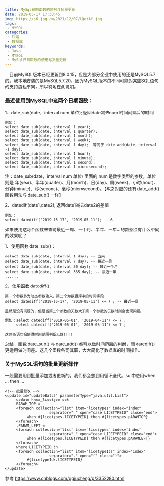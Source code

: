 ```yaml
---
title: MySql日期函数的使用与批量更新
date: 2019-05-17 17:30:45
img: https://s6.jpg.cm/2021/12/07/LQetAf.jpg
tags:
 - MYSQL
categories: 
 - 后端
 - 数据库
keywords:
 - Java
 - MYSQL
 - MySql日期函数的使用与批量更新
---
```


&emsp;目前MySQL版本已经更新到8.0.15，但是大部分企业中使用的还是MySQL5.7的。我本地安装的是MySQL5.7.20，因为MySQL版本的不同可能对某些SQL语句的支持度也不同，所以特地在此说明。

### 最近使用到MySQL中这两个日期函数：
1、date_sub(date，interval num 单位); 返回date减去num 时间间隔后的时间

```
例如：
select date_sub(date, interval 1 year);
select date_sub(date, interval 1 quarter);
select date_sub(date, interval 1 month);
select date_sub(date, interval 1 week);
select date_sub(date, interval 1 day);  等同于 date_add(date, interval -1 day);
select date_sub(date, interval 1 hour);
select date_sub(date, interval 1 minute);
select date_sub(date, interval 1 second);
select date_sub(date, interval 1 microsecond);

```

注：date_sub(date，interval num 单位) 里面的 num 是数字类型的参数，单位则是 年(year)、半年(quarter)、月(month)、日(day)、周(week)、小时(hour)、分钟(minute)、秒(second)、毫秒(microsecond)。【与之对应的还有 date_add() 函数用法与 date_sub() 一样】

2、datediff(date1,date2); 返回date1减去date2的差值

```
例如：
select datediff('2019-05-17', '2019-05-11'); -- 6
```

如果使用这两个函数来查询最近一周、一个月、半年、一年...的数据会有什么不同的效果呢？

1、使用函数 date_sub()：

```
select date_sub(date, interval 1 day); -- 当天
select date_sub(date, interval 7 day); -- 最近一周
select date_sub(date, interval 30 day); -- 最近一个月
select date_sub(date, interval 365 day); -- 最近一年
......

```

2、使用函数 datediff():

```
第一个参数作为动态参数输入，第二个为数据库中的时间字段
select datediff('2019-05-17', '2019-05-11') <= 7 ; -- 最近一周

显然是没有问题的，但是当第二个参数的天数大于第一个参数的天数时则会出现问题。

例如：select datediff('2019-05-01', '2019-04-11') <= 7 ;
     select datediff('2019-05-01', '2019-05-11') <= 7 ;

这两条语句会使得时间范围判断无效!!!!

```

总结：函数 date_sub() 与 date_add() 都可以做时间范围的判断，而 datediff() 更适用做时间差。这几个函数各司其职，大大简化了数据库的时间操作。

### 关于MySQL语句的批量更新操作

一般需要用到批量添加或者更新的，我们都会想到用循环迭代。sql中使用when ... then ...

```
<!-- 批量修改 -->
<update id="updateBatch" parameterType="java.util.List">
     update hnca_licetype set
     PARAM_TOP =
     <foreach collection="list" item="licetypes" index="index"
                    separator=" " open="case LICETYPEID" close="end">
          when #{licetypes.lICETYPEID} then #{licetypes.pARAMTOP}
     </foreach>
     ,PARAM_LEFT =
     <foreach collection="list" item="licetypes" index="index"
                    separator=" " open="case LICETYPEID" close="end">
          when #{licetypes.lICETYPEID} then #{licetypes.pARAMLEFT}
     </foreach>
     where LICETYPEID in
     <foreach collection="list" item="licetypeIds" index="index"
                    separator="," open="(" close=")">
          #{licetypeIds.lICETYPEID}
     </foreach>
</update>

```







参考 https://www.cnblogs.com/ggjucheng/p/3352280.html